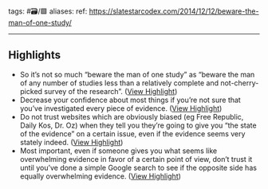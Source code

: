 tags: #🗃/🟩 
aliases: 
ref: 
https://slatestarcodex.com/2014/12/12/beware-the-man-of-one-study/

---
## Highlights
- So it’s not so much “beware the man of one study” as “beware the man of any number of studies less than a relatively complete and not-cherry-picked survey of the research”. ([View Highlight](https://read.readwise.io/read/01gn1naj7qqw50re24egqep7v8))
- Decrease your confidence about most things if you’re not sure that you’ve investigated every piece of evidence. ([View Highlight](https://read.readwise.io/read/01gn1p3wryv2v2fn0bpx5tf3ks))
- Do not trust websites which are obviously biased (eg Free Republic, Daily Kos, Dr. Oz) when they tell you they’re going to give you “the state of the evidence” on a certain issue, even if the evidence seems very stately indeed. ([View Highlight](https://read.readwise.io/read/01gn1p4db9mwv6s6z71568xdth))
- Most important, even if someone gives you what seems like overwhelming evidence in favor of a certain point of view, don’t trust it until you’ve done a simple Google search to see if the opposite side has equally overwhelming evidence. ([View Highlight](https://read.readwise.io/read/01gn1p9e1h29msgbh95raqpt8v))
